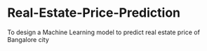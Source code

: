 # Real-Estate-Price-Prediction
To design a Machine Learning model to predict real estate price of Bangalore city
